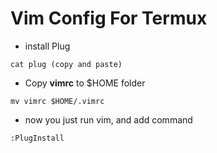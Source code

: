 # Vim Config For Termux

* install Plug
```
cat plug (copy and paste)
```
* Copy **vimrc** to $HOME folder
```
mv vimrc $HOME/.vimrc
```
* now you just run vim, and add command
```
:PlugInstall
```

